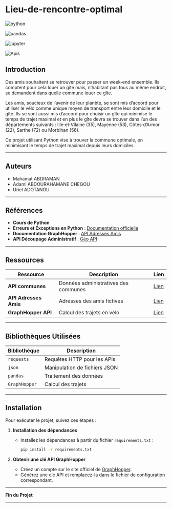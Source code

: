 # Lieu-de-rencontre-optimal


![python](https://camo.githubusercontent.com/5efb9df0b493930aa6f022435951aa064d5e3eb914852e5d843b17cabc81e53c/68747470733a2f2f696d672e736869656c64732e696f2f62616467652f507974686f6e2d79656c6c6f773f7374796c653d666c6174266c6f676f3d707974686f6e266c6f676f436f6c6f723d7768697465)



![pandas](https://camo.githubusercontent.com/4b6d1896289e516b408d9359429c367a5b18403414932c712c4db0698254cdf5/68747470733a2f2f696d672e736869656c64732e696f2f62616467652f50616e6461732d3661613834663f7374796c653d666c6174266c6f676f3d70616e646173266c6f676f436f6c6f723d7768697465)





![jupyter](https://camo.githubusercontent.com/41cfb13664ec1918911ebc27162b51f3ad3892637ccea7d7b6f46745592a597c/68747470733a2f2f696d672e736869656c64732e696f2f62616467652f4a7570797465722d6f72616e67653f7374796c653d666c6174266c6f676f3d6a757079746572266c6f676f436f6c6f723d7768697465)




![Apis](https://camo.githubusercontent.com/5148b102493357fd2bf9d7f0fcbeebe82fc7c1fe7de8f4f1637cdee867a99e9c/68747470733a2f2f696d672e736869656c64732e696f2f62616467652f4150492d626c75653f7374796c653d666c6174266c6f676f3d66617374617069266c6f676f436f6c6f723d7768697465)





## Introduction

Des amis souhaitent se retrouver pour passer un week‑end ensemble. Ils comptent pour cela louer un gîte mais, n’habitant pas tous au même endroit, se demandent dans quelle commune louer ce gîte.

Les amis, soucieux de l’avenir de leur planète, se sont mis d’accord pour utiliser le vélo comme unique moyen de transport entre leur domicile et le gîte. Ils se sont aussi mis d’accord pour choisir un gîte qui minimise le temps de trajet maximal et en plus le gîte devra se trouver dans l’un des départements suivants : Ille‑et‑Vilaine (35), Mayenne (53), Côtes‑d’Armor (22), Sarthe (72) ou Morbihan (56).

Ce projet utilisant Python vise à trouver la commune optimale, en minimisant le temps de trajet maximal depuis leurs domiciles.

---

## Auteurs

- Mahamat ABDRAMAN  
- Adami ABDOURAHAMANE CHEGOU  
- Uriel ADOTANOU

---

## Références

- **Cours de Python**
- **Erreurs et Exceptions en Python** : [Documentation officielle](https://docs.python.org/fr/3.5/tutorial/errors.html)
- **Documentation GraphHopper** : [API Adresses Amis](https://my-json-server.typicode.com/rtavenar/fake_api/adresses_amis)
- **API Découpage Administratif** : [Géo API](https://geo.api.gouv.fr/decoupage-administratif)

---

## Ressources

| Ressource                   | Description                            | Lien                                       |
|-----------------------------|----------------------------------------|---------------------------------------------|
| **API communes**           | Données administratives des communes | [Lien](https://geo.api.gouv.fr/communes)   |
| **API Adresses Amis**       | Adresses des amis fictives            | [Lien](https://my-json-server.typicode.com/rtavenar/fake_api/adresses_amis) |
| **GraphHopper API**         | Calcul des trajets en vélo            | [Lien](https://graphhopper.com/)           |

---

## Bibliothèques Utilisées

| Bibliothèque  | Description                     |
|---------------|-------------------------------|
| `requests`    | Requêtes HTTP pour les APIs   |
| `json`        | Manipulation de fichiers JSON |
| `pandas`      | Traitement des données        |
| `GraphHopper` | Calcul des trajets            |

---

## Installation

Pour exécuter le projet, suivez ces étapes :

1. **Installation des dépendances**
   - Installez les dépendances à partir du fichier `requirements.txt` :

     ```bash
     pip install -r requirements.txt
     ```

2. **Obtenir une clé API GraphHopper**
   - Créez un compte sur le site officiel de [GraphHopper](https://graphhopper.com/).
   - Générez une clé API et remplacez-la dans le fichier de configuration correspondant.

---

**Fin du Projet**

---

